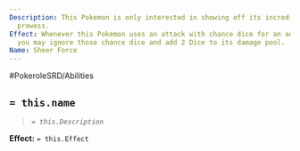 ```yaml
---
Description: This Pokemon is only interested in showing off its incredible battle
  prowess.
Effect: Whenever this Pokemon uses an attack with chance dice for an additional effect,
  you may ignore those chance dice and add 2 Dice to its damage pool.
Name: Sheer Force
---
```


#PokeroleSRD/Abilities

## `= this.name`

> *`= this.Description`*

**Effect:** `= this.Effect`
